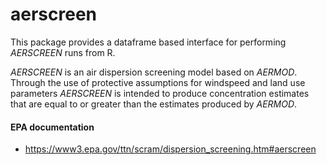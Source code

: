 aerscreen
=======

This package provides a dataframe based interface for performing _AERSCREEN_ runs from R. 


_AERSCREEN_ is an air dispersion screening model based on _AERMOD_. Through the use of protective assumptions for windspeed and land use parameters _AERSCREEN_ is intended to produce concentration estimates that are equal to or greater than the estimates produced by _AERMOD_.
 
#### EPA documentation  
- https://www3.epa.gov/ttn/scram/dispersion_screening.htm#aerscreen

